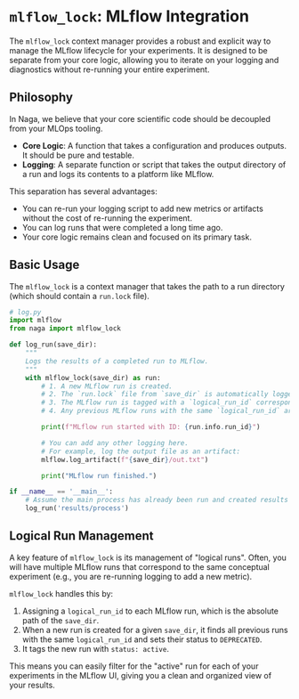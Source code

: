 # `mlflow_lock`: MLflow Integration

The `mlflow_lock` context manager provides a robust and explicit way to manage the MLflow lifecycle for your experiments. It is designed to be separate from your core logic, allowing you to iterate on your logging and diagnostics without re-running your entire experiment.

## Philosophy

In Naga, we believe that your core scientific code should be decoupled from your MLOps tooling.

- **Core Logic**: A function that takes a configuration and produces outputs. It should be pure and testable.
- **Logging**: A separate function or script that takes the output directory of a run and logs its contents to a platform like MLflow.

This separation has several advantages:
- You can re-run your logging script to add new metrics or artifacts without the cost of re-running the experiment.
- You can log runs that were completed a long time ago.
- Your core logic remains clean and focused on its primary task.

## Basic Usage

The `mlflow_lock` is a context manager that takes the path to a run directory (which should contain a `run.lock` file).

```python
# log.py
import mlflow
from naga import mlflow_lock

def log_run(save_dir):
    """
    Logs the results of a completed run to MLflow.
    """
    with mlflow_lock(save_dir) as run:
        # 1. A new MLflow run is created.
        # 2. The `run.lock` file from `save_dir` is automatically logged as an artifact.
        # 3. The MLflow run is tagged with a `logical_run_id` corresponding to `save_dir`.
        # 4. Any previous MLflow runs with the same `logical_run_id` are marked as "deprecated".

        print(f"MLflow run started with ID: {run.info.run_id}")

        # You can add any other logging here.
        # For example, log the output file as an artifact:
        mlflow.log_artifact(f"{save_dir}/out.txt")

        print("MLflow run finished.")

if __name__ == '__main__':
    # Assume the main process has already been run and created results in 'results/process'
    log_run('results/process')
```

## Logical Run Management

A key feature of `mlflow_lock` is its management of "logical runs". Often, you will have multiple MLflow runs that correspond to the same conceptual experiment (e.g., you are re-running logging to add a new metric).

`mlflow_lock` handles this by:
1.  Assigning a `logical_run_id` to each MLflow run, which is the absolute path of the `save_dir`.
2.  When a new run is created for a given `save_dir`, it finds all previous runs with the same `logical_run_id` and sets their status to `DEPRECATED`.
3.  It tags the new run with `status: active`.

This means you can easily filter for the "active" run for each of your experiments in the MLflow UI, giving you a clean and organized view of your results.
